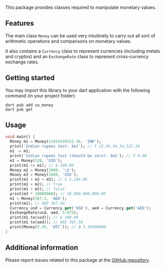 This package provides classes required to manipulate monetary values.
## Features
The main class `Money` can be used very intuitively to carry out all sort of arithmetic operations and comparisons
on monetary values.

It also contains a `Currency` class to represent currencies (including metals and cryptos) and an `ExchangeRate` class 
to represent cross-currency exchange rates.

## Getting started

You may import this library to your dart application with the following command (in your project folder):

```shell
dart pub add so_money
dart pub get
```

## Usage

```dart
void main() {
  Money m1 = Money(13453434522.34, 'INR');
  print('Indian rupees test: $m1'); // ₹ 13,45,34,34,522.34
  m1 -= m1;
  print('Indian rupees test (should be zero): $m1'); // ₹ 0.00
  m1 = Money(120, 'USD');
  print(m1 += m1); // $ 240.00
  Money m2 = Money(1000, '\$');
  Money m3 = Money(1000, 'USD');
  print(m1 + m2 + m3); // $ 2,240.00
  print(m1 < m2); // true
  print(m1 > m2); // false
  print(m3 * 10000000); // 10,000,000,000.00
  m1 = Money(367.5, 'AED');
  print(m1); // AED 367.50
  Currency usd = Currency.get('USD'), aed = Currency.get('AED');
  ExchangeRate(usd, aed, 3.675);
  print(m1.to(usd)); // $ 100.00
  print(m1.to(aed)); // AED 367.50
  print(Money(5.45, 'BTC')); // ₿ 5.45000000
}
```

## Additional information

Please report issues related to this package at the [GitHub repository](https://github.com/syampillai/so_money/issues).